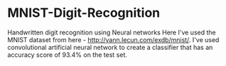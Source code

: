 # MNIST-Digit-Recognition
Handwritten digit recognition using Neural networks
Here I've used the MNIST dataset from here - http://yann.lecun.com/exdb/mnist/. I've used convolutional artificial neural network to create a classifier that has an accuracy score of 93.4% on the test set.
